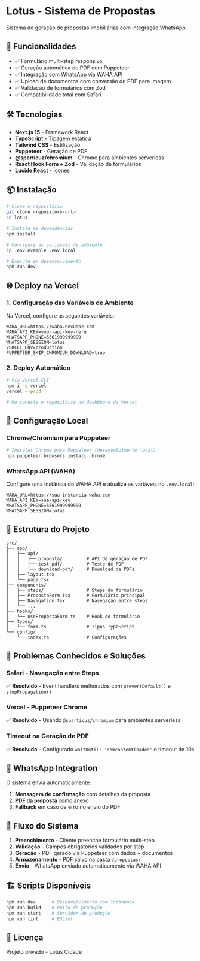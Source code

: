 # Lotus - Sistema de Propostas

Sistema de geração de propostas imobiliárias com integração WhatsApp.

## 🚀 Funcionalidades

- ✅ Formulário multi-step responsivo
- ✅ Geração automática de PDF com Puppeteer  
- ✅ Integração com WhatsApp via WAHA API
- ✅ Upload de documentos com conversão de PDF para imagem
- ✅ Validação de formulários com Zod
- ✅ Compatibilidade total com Safari

## 🛠 Tecnologias

- **Next.js 15** - Framework React
- **TypeScript** - Tipagem estática
- **Tailwind CSS** - Estilização
- **Puppeteer** - Geração de PDF
- **@sparticuz/chromium** - Chrome para ambientes serverless
- **React Hook Form + Zod** - Validação de formulários
- **Lucide React** - Ícones

## 📦 Instalação

```bash
# Clone o repositório
git clone <repository-url>
cd lotus

# Instale as dependências
npm install

# Configure as variáveis de ambiente
cp .env.example .env.local

# Execute em desenvolvimento
npm run dev
```

## 🌐 Deploy na Vercel

### 1. Configuração das Variáveis de Ambiente

Na Vercel, configure as seguintes variáveis:

```
WAHA_URL=https://waha.nexuso2.com
WAHA_API_KEY=your-api-key-here
WHATSAPP_PHONE=5561999999999  
WHATSAPP_SESSION=lotus
VERCEL_ENV=production
PUPPETEER_SKIP_CHROMIUM_DOWNLOAD=true
```

### 2. Deploy Automático

```bash
# Via Vercel CLI
npm i -g vercel
vercel --prod

# Ou conecte o repositório no dashboard da Vercel
```

## 🔧 Configuração Local

### Chrome/Chromium para Puppeteer

```bash
# Instalar Chrome para Puppeteer (desenvolvimento local)
npx puppeteer browsers install chrome
```

### WhatsApp API (WAHA)

Configure uma instância do WAHA API e atualize as variáveis no `.env.local`:

```env
WAHA_URL=https://sua-instancia-waha.com
WAHA_API_KEY=sua-api-key
WHATSAPP_PHONE=5561999999999
WHATSAPP_SESSION=lotus
```

## 📁 Estrutura do Projeto

```
src/
├── app/
│   ├── api/
│   │   ├── proposta/         # API de geração de PDF
│   │   ├── test-pdf/         # Teste de PDF
│   │   └── download-pdf/     # Download de PDFs
│   ├── layout.tsx
│   └── page.tsx
├── components/
│   ├── steps/                # Steps do formulário
│   ├── PropostaForm.tsx      # Formulário principal
│   ├── Navigation.tsx        # Navegação entre steps
│   └── ...
├── hooks/
│   └── usePropostaForm.ts    # Hook do formulário
├── types/
│   └── form.ts               # Tipos TypeScript
└── config/
    └── index.ts              # Configurações
```

## 🐛 Problemas Conhecidos e Soluções

### Safari - Navegação entre Steps

✅ **Resolvido** - Event handlers melhorados com `preventDefault()` e `stopPropagation()`

### Vercel - Puppeteer Chrome

✅ **Resolvido** - Usando `@sparticuz/chromium` para ambientes serverless

### Timeout na Geração de PDF

✅ **Resolvido** - Configurado `waitUntil: 'domcontentloaded'` e timeout de 10s

## 📱 WhatsApp Integration

O sistema envia automaticamente:

1. **Mensagem de confirmação** com detalhes da proposta
2. **PDF da proposta** como anexo
3. **Fallback** em caso de erro no envio do PDF

## 🔄 Fluxo do Sistema

1. **Preenchimento** - Cliente preenche formulário multi-step
2. **Validação** - Campos obrigatórios validados por step  
3. **Geração** - PDF gerado via Puppeteer com dados + documentos
4. **Armazenamento** - PDF salvo na pasta `/propostas/`
5. **Envio** - WhatsApp enviado automaticamente via WAHA API

## 🏗 Scripts Disponíveis

```bash
npm run dev      # Desenvolvimento com Turbopack
npm run build    # Build de produção
npm run start    # Servidor de produção  
npm run lint     # ESLint
```

## 📝 Licença

Projeto privado - Lotus Cidade